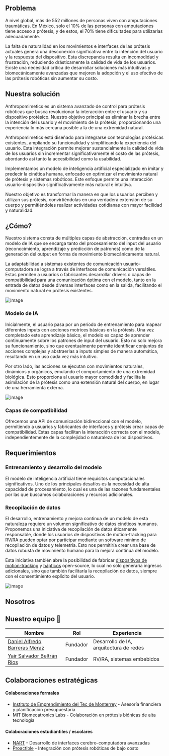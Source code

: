 ## Problema
A nivel global, más de 552 millones de personas viven con amputaciones traumáticas. En México, solo el 10% de las personas con amputaciones tiene acceso a prótesis, y de estos, el 70% tiene dificultades para utilizarlas adecuadamente.

La falta de naturalidad en los movimientos e interfaces de las prótesis actuales genera una desconexión significativa entre la intención del usuario y la respuesta del dispositivo. Esta discrepancia resulta en incomodidad y frustración, reduciendo drásticamente la calidad de vida de los usuarios. Existe una necesidad crítica de desarrollar soluciones más intuitivas y biomecánicamente avanzadas que mejoren la adopción y el uso efectivo de las prótesis robóticas sin aumentar su costo.

## Nuestra solución
Anthropomimetics es un sistema avanzado de control para prótesis robóticas que busca revolucionar la interacción entre el usuario y su dispositivo protésico. Nuestro objetivo principal es eliminar la brecha entre la intención del usuario y el movimiento de la prótesis, proporcionando una experiencia lo más cercana posible a la de una extremidad natural.

Anthropomimetics está diseñado para integrarse con tecnologías protésicas existentes, ampliando su funcionalidad y simplificando la experiencia del usuario. Esta integración permite mejorar sustancialmente la calidad de vida de los usuarios sin incrementar significativamente el costo de las prótesis, abordando así tanto la accesibilidad como la usabilidad.

Implementamos un modelo de inteligencia artificial especializado en imitar y predecir la cinética humana, enfocado en optimizar el movimiento natural de prótesis y sistemas robóticos. Este enfoque permite una interacción usuario-dispositivo significativamente más natural e intuitiva.

Nuestro objetivo es transformar la manera en que los usuarios perciben y utilizan sus prótesis, convirtiéndolas en una verdadera extensión de su cuerpo y permitiéndoles realizar actividades cotidianas con mayor facilidad y naturalidad.

## ¿Cómo?

Nuestro sistema consta de múltiples capas de abstracción, centradas en un modelo de IA que se encarga tanto del procesamiento del input del usuario (reconocimiento, aprendizaje y predicción de patrones) como de la generación del output en forma de movimiento biomecánicamente natural.

La adaptabilidad a sistemas existentes de comunicación usuario-computadora se logra a través de interfaces de comunicación versátiles. Estas permiten a usuarios o fabricantes desarrollar drivers o capas de compatibilidad para una comunicación óptima con el modelo, tanto en la entrada de datos desde diversas interfaces como en la salida, facilitando el movimiento natural en prótesis existentes.

![image](https://github.com/user-attachments/assets/9dec35df-f5b6-408c-965c-608634b03028)

### Modelo de IA
Inicialmente, el usuario pasa por un período de entrenamiento para mapear diferentes inputs con acciones motrices básicas en la prótesis. Una vez completado este aprendizaje básico, el modelo es capaz de aprender continuamente sobre los patrones de input del usuario. Esto no solo mejora su funcionamiento, sino que eventualmente permite identificar conjuntos de acciones complejas y abstraerlas a inputs simples de manera automática, resultando en un uso cada vez más intuitivo.

Por otro lado, las acciones se ejecutan con movimientos naturales, dinámicos y orgánicos, emulando el comportamiento de una extremidad biológica. Esto proporciona al usuario mayor comodidad y facilita la asimilación de la prótesis como una extensión natural del cuerpo, en lugar de una herramienta externa.

![image](https://github.com/user-attachments/assets/3025d0db-0e65-41e2-b4b7-e77addf81a99)


### Capas de compatibilidad

Ofrecemos una API de comunicación bidireccional con el modelo, permitiendo a usuarios y fabricantes de interfaces y prótesis crear capas de compatibilidad. Estas capas facilitan la interacción correcta con el modelo, independientemente de la complejidad o naturaleza de los dispositivos.

## Requerimientos

### Entrenamiento y desarrollo del modelo
El modelo de inteligencia artificial tiene requisitos computacionales significativos. Uno de los principales desafíos es la necesidad de alta capacidad de procesamiento, lo cual es una de las razones fundamentales por las que buscamos colaboraciones y recursos adicionales.

### Recopilación de datos
El desarrollo, entrenamiento y mejora continua de un modelo de esta naturaleza requiere un volumen significativo de datos cinéticos humanos. Proponemos una iniciativa de recopilación de datos éticamente responsable, donde los usuarios de dispositivos de motion-tracking para RV/RA pueden optar por participar mediante un software mínimo de recopilación de datos y telemetría. Esto nos permitiría crear una base de datos robusta de movimiento humano para la mejora continua del modelo.

Esta iniciativa también abre la posibilidad de fabricar [dispositivos de motion-tracking](https://www.crowdsupply.com/slimevr/slimevr-full-body-tracker) y [hápticos](https://github.com/LucidVR) open-source, lo cual no solo generaría ingresos adicionales, sino que también facilitaría la recopilación de datos, siempre con el consentimiento explícito del usuario.

![image](https://github.com/user-attachments/assets/7aff20f2-6625-429a-bedb-a7afa51ebd00)

## Nosotros


## Nuestro equipo 👥

| Nombre | Rol | Experiencia |
|--------|-----|-------------|
| [Daniel Alfredo Barreras Meraz](https://www.linkedin.com/in/danielbrmz/) | Fundador | Desarrollo de IA, arquitectura de redes |
| [Yair Salvador Beltrán Ríos](https://www.linkedin.com/in/yairprogrammer/) | Fundador | RV/RA, sistemas embebidos |

## Colaboraciones estratégicas

#### Colaboraciones formales
- [Instituto de Emprendimiento del Tec de Monterrey](https://emprendimiento.tec.mx/es) - Asesoría financiera y planificación presupuestaria
- MIT Biomecatronics Labs - Colaboración en prótesis biónicas de alta tecnología

#### Colaboraciones estudiantiles / escolares 
- [NART](https://neurosenseart.com/) - Desarrollo de interfaces cerebro-computadora avanzadas
- [Proactible](https://proactible.com/) - Integración con prótesis robóticas de bajo costo
